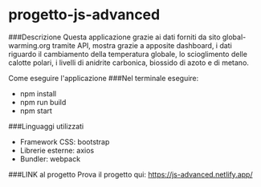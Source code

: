 # progetto-js-advanced

###Descrizione
Questa applicazione grazie ai dati forniti da sito global-warming.org tramite API, mostra grazie a apposite dashboard, i dati riguardo il cambiamento della temperatura globale, lo scioglimento delle calotte polari, i livelli di anidrite carbonica, biossido di azoto e di metano.

Come eseguire l'applicazione
###Nel terminale eseguire:

- npm install
- npm run build
- npm start


###Linguaggi utilizzati

- Framework CSS: bootstrap
- Librerie esterne: axios
- Bundler: webpack

###LINK al progetto
Prova il progetto qui: https://js-advanced.netlify.app/ 
